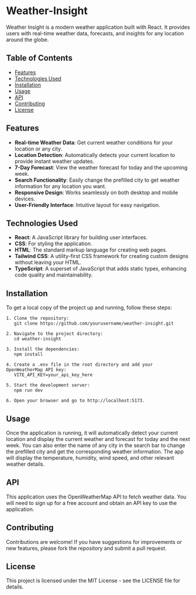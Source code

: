 # Weather-Insight

Weather Insight is a modern weather application built with React. It provides users with real-time weather data, forecasts, and insights for any location around the globe.

## Table of Contents

- [Features](#features)
- [Technologies Used](#technologies-used)
- [Installation](#installation)
- [Usage](#usage)
- [API](#api)
- [Contributing](#contributing)
- [License](#license)

## Features

- **Real-time Weather Data**: Get current weather conditions for your location or any city.
- **Location Detection**: Automatically detects your current location to provide instant weather updates.
- **7-Day Forecast**: View the weather forecast for today and the upcoming week.
- **Search Functionality**: Easily change the prefilled city to get weather information for any location you want.
- **Responsive Design**: Works seamlessly on both desktop and mobile devices.
- **User-Friendly Interface**: Intuitive layout for easy navigation.

## Technologies Used

- **React**: A JavaScript library for building user interfaces.
- **CSS**: For styling the application.
- **HTML**: The standard markup language for creating web pages.
- **Tailwind CSS**: A utility-first CSS framework for creating custom designs without leaving your HTML.
- **TypeScript**: A superset of JavaScript that adds static types, enhancing code quality and maintainability.

## Installation

To get a local copy of the project up and running, follow these steps:
```
1. Clone the repository:
   git clone https://github.com/yourusername/weather-insight.git

2. Navigate to the project directory:
   cd weather-insight

3. Install the dependencies:
   npm install

4. Create a .env file in the root directory and add your OpenWeatherMap API key:
   VITE_API_KEY=your_api_key_here

5. Start the development server:
   npm run dev

6. Open your browser and go to http://localhost:5173.
```

## Usage

Once the application is running, it will automatically detect your current location and display the current weather and forecast for today and the next week. You can also enter the name of any city in the search bar to change the prefilled city and get the corresponding weather information. The app will display the temperature, humidity, wind speed, and other relevant weather details.

## API

This application uses the OpenWeatherMap API to fetch weather data. You will need to sign up for a free account and obtain an API key to use the application.

## Contributing

Contributions are welcome! If you have suggestions for improvements or new features, please fork the repository and submit a pull request.

## License

This project is licensed under the MIT License - see the LICENSE file for details.

